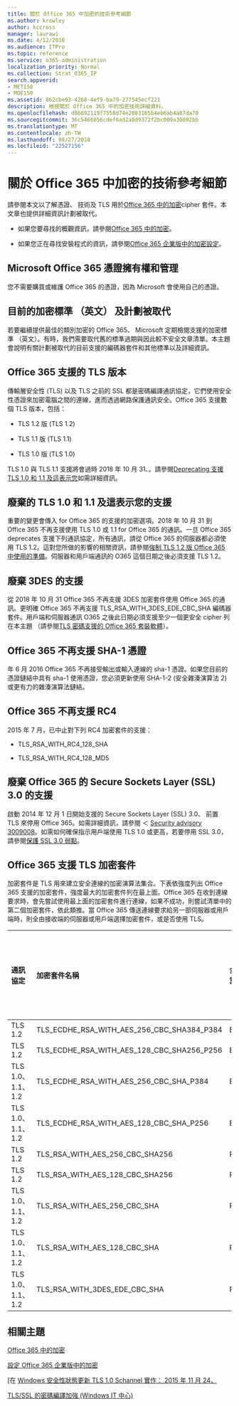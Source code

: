 ```yaml
---
title: 關於 Office 365 中加密的技術參考細節
ms.author: krowley
author: kccross
manager: laurawi
ms.date: 4/12/2018
ms.audience: ITPro
ms.topic: reference
ms.service: o365-administration
localization_priority: Normal
ms.collection: Strat_O365_IP
search.appverid:
- MET150
- MOE150
ms.assetid: 862cbe93-4268-4ef9-ba79-277545ecf221
description: 檢視關於 Office 365 中的加密技術詳細資料。
ms.openlocfilehash: d86692119f7558d74e2083165b4eb6ab4a07da70
ms.sourcegitcommit: 36c5466056cdef6ad2a8d9372f2bc009a30892bb
ms.translationtype: MT
ms.contentlocale: zh-TW
ms.lasthandoff: 08/27/2018
ms.locfileid: "22527156"
---
```

# <a name="technical-reference-details-about-encryption-in-office-365"></a>關於 Office 365 中加密的技術參考細節

請參閱本文以了解憑證、 技術及 TLS 用於[Office 365 中的加密](encryption.md)cipher 套件。本文章也提供詳細資訊計劃被取代。
  
- 如果您要尋找的概觀資訊，請參閱[Office 365 中的加密](encryption.md)。
    
- 如果您正在尋找安裝程式的資訊，請參閱[Office 365 企業版中的加密設定](set-up-encryption.md)。
    
## <a name="microsoft-office-365-certificate-ownership-and-management"></a>Microsoft Office 365 憑證擁有權和管理

您不需要購買或維護 Office 365 的憑證，因為 Microsoft 會使用自己的憑證。
  
## <a name="current-encryption-standards-and-planned-deprecations"></a>目前的加密標準 （英文） 及計劃被取代

若要繼續提供最佳的類別加密的 Office 365、 Microsoft 定期檢閱支援的加密標準 （英文）。有時，我們需要取代舊的標準過期與因此較不安全文章清單。本主題會說明有關計劃被取代的目前支援的編碼器套件和其他標準以及詳細資訊。
  
## <a name="versions-of-tls-supported-by-office-365"></a>Office 365 支援的 TLS 版本

傳輸層安全性 (TLS) 以及 TLS 之前的 SSL 都是密碼編譯通訊協定，它們使用安全性憑證來加密電腦之間的連線，進而透過網路保護通訊安全。Office 365 支援數個 TLS 版本，包括：
  
- TLS 1.2 版 (TLS 1.2)
    
- TLS 1.1 版 (TLS 1.1)
    
- TLS 1.0 版 (TLS 1.0)
    
 TLS 1.0 與 TLS 1.1 支援將會過時 2018 年 10 月 31、。請參閱[Deprecating 支援 TLS 1.0 和 1.1 及這表示您](technical-reference-details-about-encryption.md#TLS11and12deprecation)如需詳細資訊。 
  
## <a name="deprecating-support-for-tls-10-and-11-and-what-this-means-for-you"></a>廢棄的 TLS 1.0 和 1.1 及這表示您的支援
<a name="TLS11and12deprecation"> </a>

重要的變更會傳入 for Office 365 的支援的加密選項。2018 年 10 月 31 到 Office 365 不再支援使用 TLS 1.0 或 1.1 for Office 365 的通訊。一旦 Office 365 deprecates 支援下列通訊協定，所有通訊，請從 Office 365 的伺服器都必須使用 TLS 1.2。這對您所做的影響的相關資訊，請參閱[強制 TLS 1.2 版 Office 365 中使用的準備](https://support.microsoft.com/en-us/help/4057306/preparing-for-tls-1-2-in-office-365)。伺服器和用戶端通訊的 O365 這個日期之後必須支援 TLS 1.2。
  
## <a name="deprecating-support-for-3des"></a>廢棄 3DES 的支援
<a name="TLS11and12deprecation"> </a>

從 2018 年 10 月 31 Office 365 不再支援 3DES 加密套件使用 Office 365 的通訊。更明確 Office 365 不再支援 TLS_RSA_WITH_3DES_EDE_CBC_SHA 編碼器套件。用戶端和伺服器通訊 O365 之後此日期必須支援至少一個更安全 cipher 列在本主題 （請參閱[TLS 密碼支援的 Office 365 套裝軟體](technical-reference-details-about-encryption.md#TLSCipherSuites)）。
  
## <a name="deprecating-sha-1-certificate-support-in-office-365"></a>Office 365 不再支援 SHA-1 憑證
<a name="TLS11and12deprecation"> </a>

年 6 月 2016 Office 365 不再接受輸出或輸入連線的 sha-1 憑證。如果您目前的憑證鏈結中具有 sha-1 使用憑證，您必須更新使用 SHA-1-2 (安全雜湊演算法 2) 或更有力的雜湊演算法鏈結。
  
## <a name="deprecating-rc4-support-in-office-365"></a>Office 365 不再支援 RC4
<a name="TLS11and12deprecation"> </a>

2015 年 7 月，已中止對下列 RC4 加密套件的支援：
  
- TLS_RSA_WITH_RC4_128_SHA
    
- TLS_RSA_WITH_RC4_128_MD5
    
## <a name="deprecating-secure-sockets-layer-ssl-30-support-in-office-365"></a>廢棄 Office 365 的 Secure Sockets Layer (SSL) 3.0 的支援
<a name="TLS11and12deprecation"> </a>

啟動 2014 年 12 月 1 日開始支援的 Secure Sockets Layer (SSL) 3.0、 前置 TLS 來停用 Office 365。如需詳細資訊，請參閱 ＜ [Security advisory 3009008](https://technet.microsoft.com/library/security/3009008.aspx)。如需如何確保指示用戶端使用 TLS 1.0 或更高，若要停用 SSL 3.0，請參閱[保護 SSL 3.0 弱點](http://blogs.office.com/2014/10/29/protecting-ssl-3-0-vulnerability/)。
  
## <a name="tls-cipher-suites-supported-by-office-365"></a>Office 365 支援 TLS 加密套件
<a name="TLSCipherSuites"> </a>

加密套件是 TLS 用來建立安全連線的加密演算法集合。下表依強度列出 Office 365 支援的加密套件，強度最大的加密套件列在最上面。Office 365 在收到連線要求時，會先嘗試使用最上面的加密套件進行連線，如果不成功，則嘗試清單中的第二個加密套件，依此類推。當 Office 365 傳送連線要求給另一部伺服器或用戶端時，則全由接收端的伺服器或用戶端選擇加密套件，或是否使用 TLS。
  
|**通訊協定**|**加密套件名稱**|**金鑰交換演算法/強度**|**完整轉寄密碼支援**|**驗證演算法/強度**|**加密/強度**|
|:-----|:-----|:-----|:-----|:-----|:-----|
|TLS 1.2  <br/> |TLS_ECDHE_RSA_WITH_AES_256_CBC_SHA384_P384  <br/> |ECDH/192  <br/> |是  <br/> |RSA/112  <br/> |AES/256  <br/> |
|TLS 1.2  <br/> |TLS_ECDHE_RSA_WITH_AES_128_CBC_SHA256_P256  <br/> |ECDH/128  <br/> |是  <br/> |RSA/112  <br/> |AES/128  <br/> |
|TLS 1.0、1.1、1.2  <br/> |TLS_ECDHE_RSA_WITH_AES_256_CBC_SHA_P384  <br/> |ECDH/192  <br/> |是  <br/> |RSA/112  <br/> |AES/256  <br/> |
|TLS 1.0、1.1、1.2  <br/> |TLS_ECDHE_RSA_WITH_AES_128_CBC_SHA_P256  <br/> |ECDH/128  <br/> |是  <br/> |RSA/112  <br/> |AES/128  <br/> |
|TLS 1.2  <br/> |TLS_RSA_WITH_AES_256_CBC_SHA256  <br/> |RSA/112  <br/> |否  <br/> |RSA/112  <br/> |AES/256  <br/> |
|TLS 1.2  <br/> |TLS_RSA_WITH_AES_128_CBC_SHA256  <br/> |RSA/112  <br/> |否  <br/> |RSA/112  <br/> |AES/128  <br/> |
|TLS 1.0、1.1、1.2  <br/> |TLS_RSA_WITH_AES_256_CBC_SHA  <br/> |RSA/112  <br/> |否  <br/> |RSA/112  <br/> |AES/256  <br/> |
|TLS 1.0、1.1、1.2  <br/> |TLS_RSA_WITH_AES_128_CBC_SHA  <br/> |RSA/112  <br/> |否  <br/> |RSA/112  <br/> |AES/128  <br/> |
|TLS 1.0、1.1、1.2  <br/> |TLS_RSA_WITH_3DES_EDE_CBC_SHA  <br/> |RSA/112  <br/> |否  <br/> |RSA/112  <br/> |3DES/192  <br/> |
   
## <a name="related-topics"></a>相關主題
<a name="TLSCipherSuites"> </a>

[Office 365 中的加密](encryption.md)
  
[設定 Office 365 企業版中的加密](set-up-encryption.md)
  
[在 [Windows 安全性狀態更新 TLS 1.0 Schannel 實作： 2015 年 11 月 24、](https://support.microsoft.com/kb/3117336)
  
[TLS/SSL 的密碼編譯加強 (Windows IT 中心)](https://technet.microsoft.com/en-us/library/cc766285%28v=ws.10%29.aspx)
  

